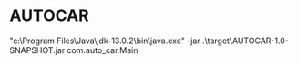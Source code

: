 

# AUTOCAR
"c:\Program Files\Java\jdk-13.0.2\bin\java.exe" -jar .\target\AUTOCAR-1.0-SNAPSHOT.jar com.auto_car.Main